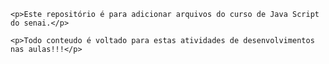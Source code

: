 <html>

<body>

    <p>Este repositório é para adicionar arquivos do curso de Java Script do senai.</p>
    
    <p>Todo conteudo é voltado para estas atividades de desenvolvimentos nas aulas!!!</p>

</body>

</html>